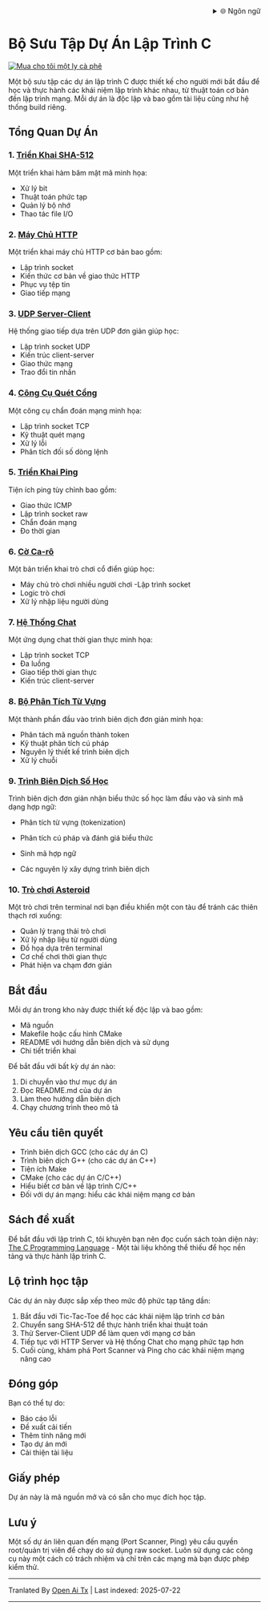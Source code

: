 <div align="right">
  <details>
    <summary >🌐 Ngôn ngữ</summary>
    <div>
      <div align="center">
        <a href="https://openaitx.github.io/view.html?user=dexter-xD&project=project-box&lang=en">English</a>
        | <a href="https://openaitx.github.io/view.html?user=dexter-xD&project=project-box&lang=zh-CN">简体中文</a>
        | <a href="https://openaitx.github.io/view.html?user=dexter-xD&project=project-box&lang=zh-TW">繁體中文</a>
        | <a href="https://openaitx.github.io/view.html?user=dexter-xD&project=project-box&lang=ja">日本語</a>
        | <a href="https://openaitx.github.io/view.html?user=dexter-xD&project=project-box&lang=ko">한국어</a>
        | <a href="https://openaitx.github.io/view.html?user=dexter-xD&project=project-box&lang=hi">हिन्दी</a>
        | <a href="https://openaitx.github.io/view.html?user=dexter-xD&project=project-box&lang=th">ไทย</a>
        | <a href="https://openaitx.github.io/view.html?user=dexter-xD&project=project-box&lang=fr">Français</a>
        | <a href="https://openaitx.github.io/view.html?user=dexter-xD&project=project-box&lang=de">Deutsch</a>
        | <a href="https://openaitx.github.io/view.html?user=dexter-xD&project=project-box&lang=es">Español</a>
        | <a href="https://openaitx.github.io/view.html?user=dexter-xD&project=project-box&lang=it">Italiano</a>
        | <a href="https://openaitx.github.io/view.html?user=dexter-xD&project=project-box&lang=ru">Русский</a>
        | <a href="https://openaitx.github.io/view.html?user=dexter-xD&project=project-box&lang=pt">Português</a>
        | <a href="https://openaitx.github.io/view.html?user=dexter-xD&project=project-box&lang=nl">Nederlands</a>
        | <a href="https://openaitx.github.io/view.html?user=dexter-xD&project=project-box&lang=pl">Polski</a>
        | <a href="https://openaitx.github.io/view.html?user=dexter-xD&project=project-box&lang=ar">العربية</a>
        | <a href="https://openaitx.github.io/view.html?user=dexter-xD&project=project-box&lang=fa">فارسی</a>
        | <a href="https://openaitx.github.io/view.html?user=dexter-xD&project=project-box&lang=tr">Türkçe</a>
        | <a href="https://openaitx.github.io/view.html?user=dexter-xD&project=project-box&lang=vi">Tiếng Việt</a>
        | <a href="https://openaitx.github.io/view.html?user=dexter-xD&project=project-box&lang=id">Bahasa Indonesia</a>
      </div>
    </div>
  </details>
</div>

# Bộ Sưu Tập Dự Án Lập Trình C

[![Mua cho tôi một ly cà phê](https://www.buymeacoffee.com/assets/img/custom_images/orange_img.png)](https://buymeacoffee.com/trish07)

Một bộ sưu tập các dự án lập trình C được thiết kế cho người mới bắt đầu để học và thực hành các khái niệm lập trình khác nhau, từ thuật toán cơ bản đến lập trình mạng. Mỗi dự án là độc lập và bao gồm tài liệu cũng như hệ thống build riêng.

## Tổng Quan Dự Án

### 1. [Triển Khai SHA-512](SHA-512/)
Một triển khai hàm băm mật mã minh họa:
- Xử lý bit
- Thuật toán phức tạp
- Quản lý bộ nhớ
- Thao tác file I/O

### 2. [Máy Chủ HTTP](http-server/)
Một triển khai máy chủ HTTP cơ bản bao gồm:
- Lập trình socket
- Kiến thức cơ bản về giao thức HTTP
- Phục vụ tệp tin
- Giao tiếp mạng

### 3. [UDP Server-Client](udp-server-client/)
Hệ thống giao tiếp dựa trên UDP đơn giản giúp học:
- Lập trình socket UDP
- Kiến trúc client-server
- Giao thức mạng
- Trao đổi tin nhắn

### 4. [Công Cụ Quét Cổng](port-scanner/)
Một công cụ chẩn đoán mạng minh họa:
- Lập trình socket TCP
- Kỹ thuật quét mạng
- Xử lý lỗi
- Phân tích đối số dòng lệnh

### 5. [Triển Khai Ping](ping/)
Tiện ích ping tùy chỉnh bao gồm:
- Giao thức ICMP
- Lập trình socket raw
- Chẩn đoán mạng
- Đo thời gian

### 6. [Cờ Ca-rô](tic-tac-toe/)
Một bản triển khai trò chơi cổ điển giúp học:
- Máy chủ trò chơi nhiều người chơi 
-Lập trình socket
- Logic trò chơi
- Xử lý nhập liệu người dùng

### 7. [Hệ Thống Chat](chat-system/)
Một ứng dụng chat thời gian thực minh họa:
- Lập trình socket TCP
- Đa luồng
- Giao tiếp thời gian thực
- Kiến trúc client-server

### 8. [Bộ Phân Tích Từ Vựng](lexical-analyser/)
Một thành phần đầu vào trình biên dịch đơn giản minh họa:
- Phân tách mã nguồn thành token
- Kỹ thuật phân tích cú pháp
- Nguyên lý thiết kế trình biên dịch
- Xử lý chuỗi

### 9. [Trình Biên Dịch Số Học](arithmetic-compiler/)
Trình biên dịch đơn giản nhận biểu thức số học làm đầu vào và sinh mã dạng hợp ngữ:
- Phân tích từ vựng (tokenization)
- Phân tích cú pháp và đánh giá biểu thức
- Sinh mã hợp ngữ

- Các nguyên lý xây dựng trình biên dịch

### 10. [Trò chơi Asteroid](asteroid-game/)
Một trò chơi trên terminal nơi bạn điều khiển một con tàu để tránh các thiên thạch rơi xuống:

- Quản lý trạng thái trò chơi
- Xử lý nhập liệu từ người dùng
- Đồ họa dựa trên terminal
- Cơ chế chơi thời gian thực
- Phát hiện va chạm đơn giản

## Bắt đầu

Mỗi dự án trong kho này được thiết kế độc lập và bao gồm:
- Mã nguồn
- Makefile hoặc cấu hình CMake
- README với hướng dẫn biên dịch và sử dụng
- Chi tiết triển khai

Để bắt đầu với bất kỳ dự án nào:
1. Di chuyển vào thư mục dự án
2. Đọc README.md của dự án
3. Làm theo hướng dẫn biên dịch
4. Chạy chương trình theo mô tả

## Yêu cầu tiên quyết

- Trình biên dịch GCC (cho các dự án C)
- Trình biên dịch G++ (cho các dự án C++)
- Tiện ích Make
- CMake (cho các dự án C/C++)
- Hiểu biết cơ bản về lập trình C/C++
- Đối với dự án mạng: hiểu các khái niệm mạng cơ bản

## Sách đề xuất

Để bắt đầu với lập trình C, tôi khuyên bạn nên đọc cuốn sách toàn diện này:
[The C Programming Language](https://amzn.to/3F2Y1Zl) - Một tài liệu không thể thiếu để học nền tảng và thực hành lập trình C.

## Lộ trình học tập

Các dự án này được sắp xếp theo mức độ phức tạp tăng dần:

1. Bắt đầu với Tic-Tac-Toe để học các khái niệm lập trình cơ bản
2. Chuyển sang SHA-512 để thực hành triển khai thuật toán
3. Thử Server-Client UDP để làm quen với mạng cơ bản
4. Tiếp tục với HTTP Server và Hệ thống Chat cho mạng phức tạp hơn
5. Cuối cùng, khám phá Port Scanner và Ping cho các khái niệm mạng nâng cao

## Đóng góp

Bạn có thể tự do:
- Báo cáo lỗi
- Đề xuất cải tiến
- Thêm tính năng mới
- Tạo dự án mới
- Cải thiện tài liệu

## Giấy phép

Dự án này là mã nguồn mở và có sẵn cho mục đích học tập.

## Lưu ý

Một số dự án liên quan đến mạng (Port Scanner, Ping) yêu cầu quyền root/quản trị viên để chạy do sử dụng raw socket. Luôn sử dụng các công cụ này một cách có trách nhiệm và chỉ trên các mạng mà bạn được phép kiểm thử.


---

Tranlated By [Open Ai Tx](https://github.com/OpenAiTx/OpenAiTx) | Last indexed: 2025-07-22

---